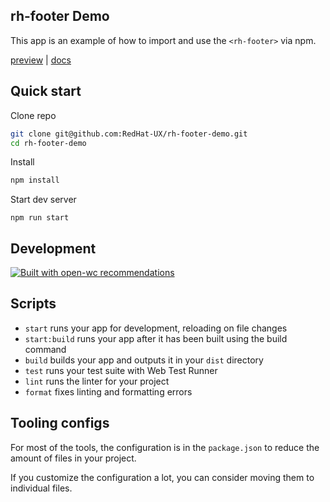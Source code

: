 ## rh-footer Demo

This app is an example of how to import and use the `<rh-footer>` via npm.

[preview](https://rh-footer-demo.netlify.app/) | [docs](https://github.com/RedHat-UX/red-hat-design-system/blob/main/elements/rh-footer/README.md)

## Quick start

Clone repo

```bash
git clone git@github.com:RedHat-UX/rh-footer-demo.git
cd rh-footer-demo
```

Install

```bash
npm install
```

Start dev server

```
npm run start
```

## Development

[![Built with open-wc recommendations](https://img.shields.io/badge/built%20with-open--wc-blue.svg)](https://github.com/open-wc)

## Scripts

- `start` runs your app for development, reloading on file changes
- `start:build` runs your app after it has been built using the build command
- `build` builds your app and outputs it in your `dist` directory
- `test` runs your test suite with Web Test Runner
- `lint` runs the linter for your project
- `format` fixes linting and formatting errors

## Tooling configs

For most of the tools, the configuration is in the `package.json` to reduce the amount of files in your project.

If you customize the configuration a lot, you can consider moving them to individual files.
